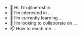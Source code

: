 - 👋 Hi, I’m @neroshin
- 👀 I’m interested in ...
- 🌱 I’m currently learning ...
- 💞️ I’m looking to collaborate on ...
- 📫 How to reach me ...

<!---
neroshin/neroshin is a ✨ special ✨ repository because its `README.md` (this file) appears on your GitHub profile.
You can click the Preview link to take a look at your changes.
--->
